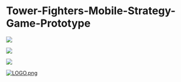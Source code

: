 # Tower-Fighters-Mobile-Strategy-Game-Prototype

![](https://github.com/[brkhatay]/[Tower-Fighters-Mobile-Strategy-Game-Prototype]/blob/[ReadSourse]/LOGO.png)

![](ReadSourse/LOGO.png)

![](Tower-Fighters-Mobile-Strategy-Game-Prototype/LOGO.png)


<a target="_blank" href="https://imageupload.io/Y963IysHg9iu1jY"><img  alt="LOGO.png"/></a>
